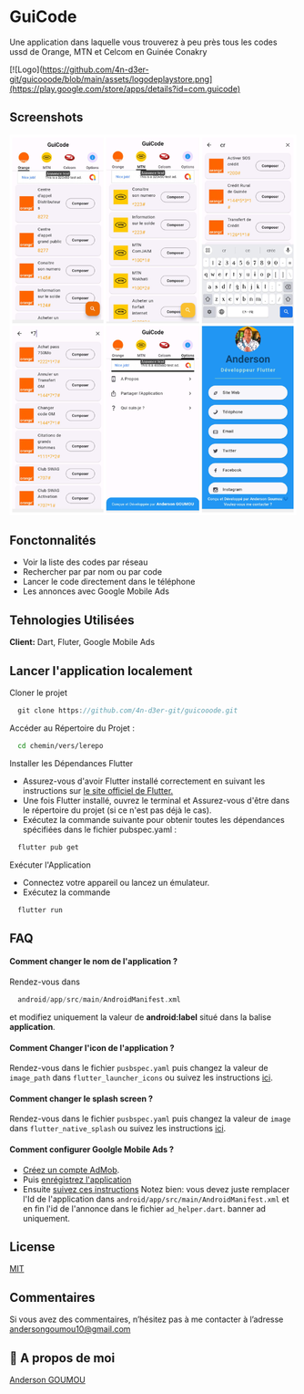 
# GuiCode

Une application dans laquelle vous trouverez à peu près tous les codes ussd de Orange, MTN et Celcom en Guinée Conakry

[![Logo](https://github.com/4n-d3er-git/guicooode/blob/main/assets/logodeplaystore.png](https://play.google.com/store/apps/details?id=com.guicode)

## Screenshots

![App Screenshot](https://github.com/4n-d3er-git/guicooode/blob/main/assets/guicode.jpg)


## Fonctonnalités

- Voir la liste des codes par réseau
- Rechercher par par nom ou par code
- Lancer le code directement dans le téléphone
- Les annonces avec Google Mobile Ads

## Tehnologies Utilisées

**Client:** Dart, Fluter, Google Mobile Ads

## Lancer l'application localement

Cloner le projet

```dart
  git clone https://github.com/4n-d3er-git/guicooode.git
```

Accéder au Répertoire du Projet :

```bash
  cd chemin/vers/lerepo
```

Installer les Dépendances Flutter
- Assurez-vous d'avoir Flutter installé correctement en suivant les instructions sur [le site officiel de Flutter.](https://flutter.dev/)
- Une fois Flutter installé, ouvrez le terminal et Assurez-vous d'être dans le répertoire du projet (si ce n'est pas déjà le cas).
- Exécutez la commande suivante pour obtenir toutes les dépendances spécifiées dans le fichier pubspec.yaml :

```bash
  flutter pub get
```

Exécuter l'Application

- Connectez votre appareil ou lancez un émulateur.
- Exécutez la commande

```bash
  flutter run

```


## FAQ

#### Comment changer le nom de l'application ?

Rendez-vous dans
```dart
  android/app/src/main/AndroidManifest.xml
```
et modifiez uniquement la valeur de **android:label**
situé dans la balise **application**.

#### Comment Changer l'icon de l'application ?

Rendez-vous dans le fichier ```pusbspec.yaml``` puis changez la valeur de ```image_path``` dans ```flutter_launcher_icons``` ou suivez les instructions [ici](https://pub.dev/packages/flutter_launcher_icons).

#### Comment changer le splash screen ?

Rendez-vous dans le fichier ```pusbspec.yaml``` puis changez la valeur de ```image``` dans ```flutter_native_splash``` ou suivez les instructions [ici](https://pub.dev/packages/flutter_native_splash).

#### Comment configurer Goolgle Mobile Ads ?
- [Créez un compte AdMob](https://support.google.com/admob/answer/7356219?hl=fr&visit_id=638398853939136486-548754844&rd=1#step1).
- Puis [enrégistrez l'application](https://support.google.com/admob/answer/9989980?hl=fr&visit_id=638398853941631042-2834540773&rd=1)
- Ensuite [suivez ces instructions](https://developers.google.com/admob/flutter/quick-start?hl=fr#platform_specific_setup)
Notez bien: vous devez juste remplacer l'Id de l'application dans ```android/app/src/main/AndroidManifest.xml``` et en fin l'id de l'annonce dans le fichier ```ad_helper.dart```. banner ad uniquement.

## License

[MIT](https://github.com/4n-d3er-git/guicooode/tree/main?tab=MIT-1-ov-file#)


## Commentaires

Si vous avez des commentaires, n’hésitez pas à me contacter à l’adresse andersongoumou10@gmail.com


## 🚀 A propos de moi
[Anderson GOUMOU](https://github.com/4n-d3er-git/Anderson-Goumou-#)

